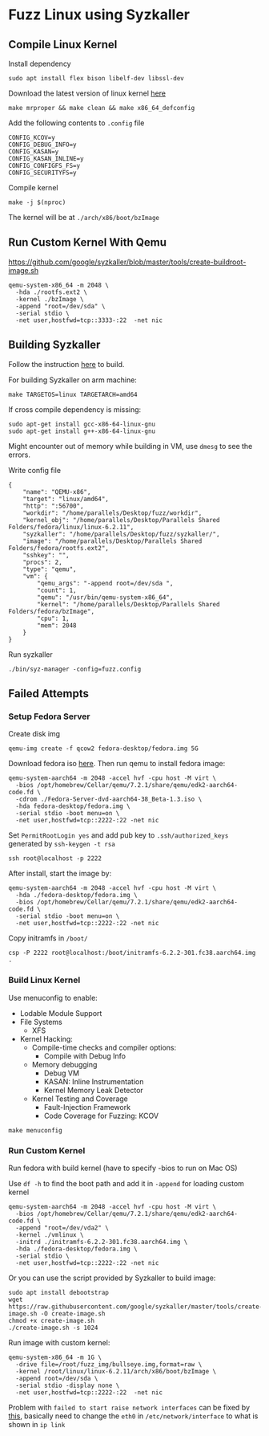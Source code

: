 # Fuzz Linux using Syzkaller

## Compile Linux Kernel

Install dependency 

```
sudo apt install flex bison libelf-dev libssl-dev
```

Download the latest version of linux kernel [here](https://kernel.org/)

```
make mrproper && make clean && make x86_64_defconfig
```

Add the following contents to `.config` file

```
CONFIG_KCOV=y
CONFIG_DEBUG_INFO=y
CONFIG_KASAN=y
CONFIG_KASAN_INLINE=y
CONFIG_CONFIGFS_FS=y
CONFIG_SECURITYFS=y
```

Compile kernel

```
make -j $(nproc) 
```

The kernel will be at `./arch/x86/boot/bzImage`

## Run Custom Kernel With Qemu

https://github.com/google/syzkaller/blob/master/tools/create-buildroot-image.sh

```
qemu-system-x86_64 -m 2048 \
  -hda ./rootfs.ext2 \
  -kernel ./bzImage \
  -append "root=/dev/sda" \
  -serial stdio \
  -net user,hostfwd=tcp::3333-:22  -net nic
```

## Building Syzkaller

Follow the instruction [here](https://github.com/google/syzkaller/blob/master/docs/linux/setup.md#go-and-syzkaller) to build.

For building Syzkaller on arm machine:

```
make TARGETOS=linux TARGETARCH=amd64
```

If cross compile dependency is missing:

```
sudo apt-get install gcc-x86-64-linux-gnu
sudo apt-get install g++-x86-64-linux-gnu
```

Might encounter out of memory while building in VM, use `dmesg` to see the errors.

Write config file

```
{
    "name": "QEMU-x86",
    "target": "linux/amd64",
    "http": ":56700",
    "workdir": "/home/parallels/Desktop/fuzz/workdir",
    "kernel_obj": "/home/parallels/Desktop/Parallels Shared Folders/fedora/linux/linux-6.2.11",
    "syzkaller": "/home/parallels/Desktop/fuzz/syzkaller/",
    "image": "/home/parallels/Desktop/Parallels Shared Folders/fedora/rootfs.ext2",
    "sshkey": "",
    "procs": 2,
    "type": "qemu",
    "vm": {
        "qemu_args": "-append root=/dev/sda ",
        "count": 1,
        "qemu": "/usr/bin/qemu-system-x86_64",
        "kernel": "/home/parallels/Desktop/Parallels Shared Folders/fedora/bzImage",
        "cpu": 1,
        "mem": 2048
    }
}
```

Run syzkaller

```
./bin/syz-manager -config=fuzz.config
```

## Failed Attempts

### Setup Fedora Server

Create disk img

```
qemu-img create -f qcow2 fedora-desktop/fedora.img 5G
```

Download fedora iso [here](https://archives.fedoraproject.org/pub/archive/fedora/linux/releases/32/Server/x86_64/iso/). Then run qemu to install fedora image:

```
qemu-system-aarch64 -m 2048 -accel hvf -cpu host -M virt \
  -bios /opt/homebrew/Cellar/qemu/7.2.1/share/qemu/edk2-aarch64-code.fd \
  -cdrom ./Fedora-Server-dvd-aarch64-38_Beta-1.3.iso \
  -hda fedora-desktop/fedora.img \
  -serial stdio -boot menu=on \
  -net user,hostfwd=tcp::2222-:22 -net nic
```

Set  `PermitRootLogin yes` and add pub key to `.ssh/authorized_keys` generated by `ssh-keygen -t rsa`

```
ssh root@localhost -p 2222
```

After install, start the image by:

```
qemu-system-aarch64 -m 2048 -accel hvf -cpu host -M virt \
  -hda ./fedora-desktop/fedora.img \
  -bios /opt/homebrew/Cellar/qemu/7.2.1/share/qemu/edk2-aarch64-code.fd \
  -serial stdio -boot menu=on \
  -net user,hostfwd=tcp::2222-:22 -net nic
```

Copy initramfs in `/boot/`

```
csp -P 2222 root@localhost:/boot/initramfs-6.2.2-301.fc38.aarch64.img . 
```

### Build Linux Kernel

Use menuconfig to enable:

+ Lodable Module Support
+ File Systems
  + XFS 
+ Kernel Hacking:
  + Compile-time checks and compiler options:
    + Compile with Debug Info
  + Memory debugging
    + Debug VM
    + KASAN: Inline Instrumentation
    + Kernel Memory Leak Detector
  + Kernel Testing and Coverage
    + Fault-Injection Framework
    + Code Coverage for Fuzzing: KCOV

```
make menuconfig
```

### Run Custom Kernel

Run fedora with build kernel (have to specify -bios to run on Mac OS)

Use `df -h` to find the boot path and add it in `-append` for loading custom kernel

```
qemu-system-aarch64 -m 2048 -accel hvf -cpu host -M virt \
  -bios /opt/homebrew/Cellar/qemu/7.2.1/share/qemu/edk2-aarch64-code.fd \
  -append "root=/dev/vda2" \
  -kernel ./vmlinux \
  -initrd ./initramfs-6.2.2-301.fc38.aarch64.img \
  -hda ./fedora-desktop/fedora.img \
  -serial stdio \
  -net user,hostfwd=tcp::2222-:22 -net nic
```

Or you can use the script provided by Syzkaller to build image:

```
sudo apt install debootstrap
wget https://raw.githubusercontent.com/google/syzkaller/master/tools/create-image.sh -O create-image.sh
chmod +x create-image.sh
./create-image.sh -s 1024
```

Run image with custom kernel:

```
qemu-system-x86_64 -m 1G \
  -drive file=/root/fuzz_img/bullseye.img,format=raw \
  -kernel /root/linux/linux-6.2.11/arch/x86/boot/bzImage \
  -append root=/dev/sda \
  -serial stdio -display none \
  -net user,hostfwd=tcp::2222-:22  -net nic
```

Problem with `failed to start raise network interfaces` can be fixed by [this](https://dannyda.com/2021/04/01/how-to-fix-ubuntu-20-04-1-lts-failed-to-start-raise-network-interfaces/), basically need to change the `eth0` in `/etc/network/interface` to what is shown in `ip link`
